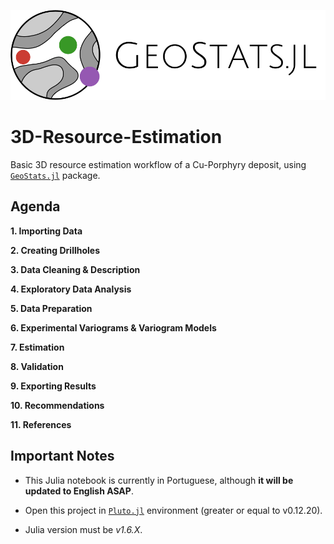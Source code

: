 
![geostats-logo](https://github.com/JuliaEarth/GeoStats.jl/blob/master/docs/src/assets/logo-text.svg?raw=true)

# 3D-Resource-Estimation

Basic 3D resource estimation workflow of a Cu-Porphyry deposit, using [`GeoStats.jl`](https://juliaearth.github.io/GeoStats.jl/stable/index.html) package.

## Agenda

**1. Importing Data**

**2. Creating Drillholes**

**3. Data Cleaning & Description**

**4. Exploratory Data Analysis**

**5. Data Preparation**

**6. Experimental Variograms & Variogram Models**

**7. Estimation**

**8. Validation**

**9. Exporting Results**

**10. Recommendations**

**11. References**

## Important Notes

- This Julia notebook is currently in Portuguese, although **it will be updated to English ASAP**.

- Open this project in [`Pluto.jl`](https://github.com/fonsp/Pluto.jl) environment (greater or equal to v0.12.20).

- Julia version must be *v1.6.X*.

